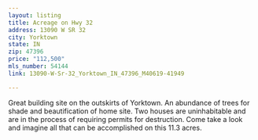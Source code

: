 ```yaml
---
layout: listing
title: Acreage on Hwy 32
address: 13090 W SR 32
city: Yorktown
state: IN
zip: 47396
price: "112,500"
mls_number: 54144
link: 13090-W-Sr-32_Yorktown_IN_47396_M40619-41949

---
```


Great building site on the outskirts of Yorktown. An abundance of trees for shade and beautification of home site. Two houses are uninhabitable and are in the process of requiring permits for destruction. Come take a look and imagine all that can be accomplished on this 11.3 acres.

<!-- main image should be 640 wide, thumbunail should be 55 x 55 -->
